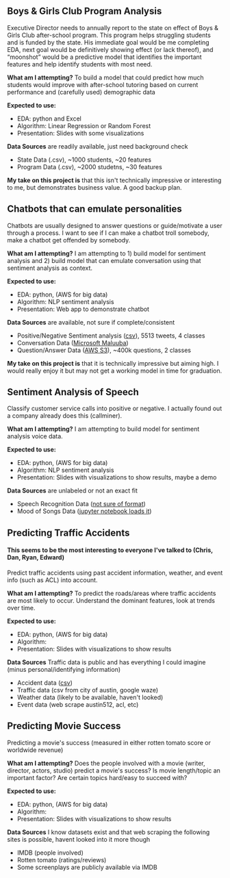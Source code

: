 ## Boys & Girls Club Program Analysis

Executive Director needs to annually report to the state on effect of Boys & Girls Club after-school program. This program helps struggling students and is funded by the state. His immediate goal would be me completing EDA, next goal would be definitively showing effect (or lack thereof), and “moonshot” would be a predictive model that identifies the important features and help identify students with most need.

**What am I attempting?** To build a model that could predict how much students would improve with after-school tutoring based on current performance and (carefully used) demographic data

**Expected to use:**
* EDA: python and Excel
* Algorithm: Linear Regression or Random Forest
* Presentation: Slides with some visualizations

**Data Sources** are readily available, just need background check
* State Data (.csv), ~1000 students, ~20 features
* Program Data (.csv), ~2000 studetns, ~30 features

**My take on this project is** that this isn't technically impressive or interesting to me, but demonstrates business value. A good backup plan.

## Chatbots that can emulate personalities

Chatbots are usually designed to answer questions or guide/motivate a user through a process. I want to see if I can make a chatbot troll somebody, make a chatbot get offended by somebody.

**What am I attempting?** I am attempting to 1) build model for sentiment analysis and 2) build model that can emulate conversation using that sentiment analysis as context.

**Expected to use:**
* EDA: python, (AWS for big data)
* Algorithm: NLP sentiment analysis
* Presentation: Web app to demonstrate chatbot

**Data Sources** are available, not sure if complete/consistent
* Positive/Negative Sentiment analysis ([csv](http://www.sananalytics.com/lab/twitter-sentiment/)), 5513 tweets, 4 classes
* Conversation Data ([Microsoft Maluuba](https://datasets.maluuba.com/Frames/dl))
* Question/Answer Data ([AWS S3](https://data.quora.com/First-Quora-Dataset-Release-Question-Pairs)), ~400k questions, 2 classes

**My take on this project is** that it is technically impressive but aiming high. I would really enjoy it but may not get a working model in time for graduation.

## Sentiment Analysis of Speech

Classify customer service calls into positive or negative. I actually found out a company already does this (callminer).

**What am I attempting?** I am attempting to build model for sentiment analysis voice data.

**Expected to use:**
* EDA: python, (AWS for big data)
* Algorithm: NLP sentiment analysis
* Presentation: Slides with visualizations to show results, maybe a demo

**Data Sources** are unlabeled or not an exact fit
* Speech Recognition Data ([not sure of format](http://www.voxforge.org/home/downloads/speech/english/davidlynnthomson-20170222-hej#-jNRPfqpMudd0ArtQ0ZusQ))
* Mood of Songs Data ([jupyter notebook loads it](https://github.com/rasbt/musicmood))

## Predicting Traffic Accidents

#### This seems to be the most interesting to everyone I've talked to (Chris, Dan, Ryan, Edward)

Predict traffic accidents using past accident information, weather, and event info (such as ACL) into account.

**What am I attempting?** To predict the roads/areas where traffic accidents are most likely to occur. Understand the dominant features, look at trends over time.

**Expected to use:**
* EDA: python, (AWS for big data)
* Algorithm:
* Presentation: Slides with visualizations to show results

**Data Sources** Traffic data is public and has everything I could imagine (minus personal/identifying information)
* Accident data ([csv](https://cris.dot.state.tx.us))
* Traffic data (csv from city of austin, google waze)
* Weather data (likely to be available, haven't looked)
* Event data (web scrape austin512, acl, etc)

## Predicting Movie Success

Predicting a movie's success (measured in either rotten tomato score or worldwide revenue)

**What am I attempting?** Does the people involved with a movie (writer, director, actors, studio) predict a movie's success? Is movie length/topic an important factor? Are certain topics hard/easy to succeed with?

**Expected to use:**
* EDA: python, (AWS for big data)
* Algorithm:
* Presentation: Slides with visualizations to show results

**Data Sources** I know datasets exist and that web scraping the following sites is possible, havent looked into it more though
* IMDB (people involved)
* Rotten tomato (ratings/reviews)
* Some screenplays are publicly available via IMDB
